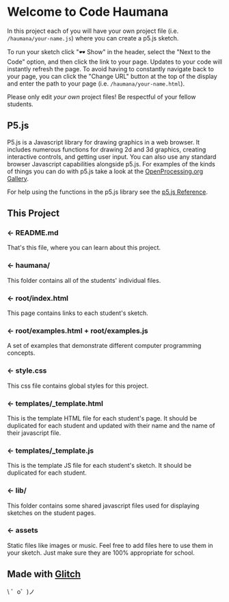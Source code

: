 Welcome to Code Haumana
=======================

In this project each of you will have your own project file (i.e. `/haumana/your-name.js`) where you can create a p5.js sketch.

To run your sketch click "🕶 Show" in the header, select the "Next to the Code" option, and then click the link to your page. Updates to your code will instantly refresh the page. To avoid having to constantly navigate back to your page, you can click the "Change URL" button at the top of the display and enter the path to your page (i.e. `/haumana/your-name.html`).

Please only edit _your own_ project files! Be respectful of your fellow students.

P5.js
-----

P5.js is a Javascript library for drawing graphics in a web browser. It includes numerous functions for drawing 2d and 3d graphics, creating interactive controls, and getting user input. You can also use any standard browser Javascript capabilities alongside p5.js. For examples of the kinds of things you can do with p5.js take a look at the [OpenProcessing.org Gallery](https://openprocessing.org/browse/#).

For help using the functions in the p5.js library see the [p5.js Reference](https://p5js.org/reference/).

This Project
------------

### ← README.md

That's this file, where you can learn about this project.

### ← haumana/

This folder contains all of the students' individual files.

### ← root/index.html

This page contains links to each student's sketch.

### ← root/examples.html + root/examples.js

A set of examples that demonstrate different computer programming concepts.

### ← style.css

This css file contains global styles for this project.

### ← templates/_template.html

This is the template HTML file for each student's page. It should be duplicated for each student and updated with their name and the name of their javascript file.

### ← templates/_template.js

This is the template JS file for each student's sketch. It should be duplicated for each student.

### ← lib/

This folder contains some shared javascript files used for displaying sketches on the student pages.

### ← assets

Static files like images or music. Feel free to add files here to use them in your sketch. Just make sure they are 100% appropriate for school.

Made with [Glitch](https://glitch.com/)
-------------------

\ ゜o゜)ノ
